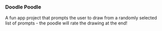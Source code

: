 ### Doodle Poodle
A fun app project that prompts the user to draw from a randomly selected list of prompts - the poodle will rate the drawing at the end!
